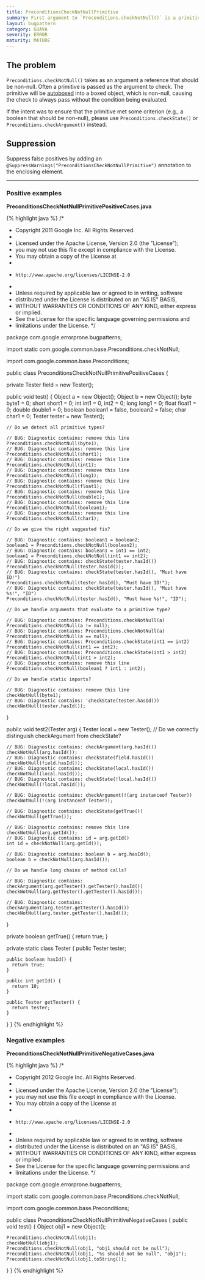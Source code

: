 ```yaml
---
title: PreconditionsCheckNotNullPrimitive
summary: First argument to `Preconditions.checkNotNull()` is a primitive rather than an object reference
layout: bugpattern
category: GUAVA
severity: ERROR
maturity: MATURE
---
```


<!--
*** AUTO-GENERATED, DO NOT MODIFY ***
To make changes, edit the @BugPattern annotation or the explanation in docs/bugpattern.
-->

## The problem
`Preconditions.checkNotNull()` takes as an argument a reference that should be non-null. Often a primitive is passed as the argument to check. The primitive will be [autoboxed](http://docs.oracle.com/javase/7/docs/technotes/guides/language/autoboxing.html) into a boxed object, which is non-null, causing the check to always pass without the condition being evaluated.

If the intent was to ensure that the primitive met some criterion (e.g., a boolean that should be non-null), please use `Preconditions.checkState()` or `Preconditions.checkArgument()` instead.

## Suppression
Suppress false positives by adding an `@SuppressWarnings("PreconditionsCheckNotNullPrimitive")` annotation to the enclosing element.

----------

### Positive examples
__PreconditionsCheckNotNullPrimitivePositiveCases.java__

{% highlight java %}
/*
 * Copyright 2011 Google Inc. All Rights Reserved.
 *
 * Licensed under the Apache License, Version 2.0 (the "License");
 * you may not use this file except in compliance with the License.
 * You may obtain a copy of the License at
 *
 *     http://www.apache.org/licenses/LICENSE-2.0
 *
 * Unless required by applicable law or agreed to in writing, software
 * distributed under the License is distributed on an "AS IS" BASIS,
 * WITHOUT WARRANTIES OR CONDITIONS OF ANY KIND, either express or implied.
 * See the License for the specific language governing permissions and
 * limitations under the License.
 */

package com.google.errorprone.bugpatterns;

import static com.google.common.base.Preconditions.checkNotNull;

import com.google.common.base.Preconditions;

public class PreconditionsCheckNotNullPrimitivePositiveCases {
  
  private Tester field = new Tester(); 
  
  public void test() {
    Object a = new Object();
    Object b = new Object();
    byte byte1 = 0;
    short short1 = 0;
    int int1 = 0, int2 = 0;
    long long1 = 0;
    float float1 = 0;
    double double1 = 0;
    boolean boolean1 = false, boolean2 = false;
    char char1 = 0;
    Tester tester = new Tester();
    
    // Do we detect all primitive types?
    
    // BUG: Diagnostic contains: remove this line
    Preconditions.checkNotNull(byte1);
    // BUG: Diagnostic contains: remove this line
    Preconditions.checkNotNull(short1);
    // BUG: Diagnostic contains: remove this line
    Preconditions.checkNotNull(int1);
    // BUG: Diagnostic contains: remove this line
    Preconditions.checkNotNull(long1);
    // BUG: Diagnostic contains: remove this line
    Preconditions.checkNotNull(float1);
    // BUG: Diagnostic contains: remove this line
    Preconditions.checkNotNull(double1);
    // BUG: Diagnostic contains: remove this line
    Preconditions.checkNotNull(boolean1);
    // BUG: Diagnostic contains: remove this line
    Preconditions.checkNotNull(char1);
    
    // Do we give the right suggested fix? 
    
    // BUG: Diagnostic contains: boolean1 = boolean2;
    boolean1 = Preconditions.checkNotNull(boolean2);
    // BUG: Diagnostic contains: boolean1 = int1 == int2;
    boolean1 = Preconditions.checkNotNull(int1 == int2);
    // BUG: Diagnostic contains: checkState(tester.hasId())
    Preconditions.checkNotNull(tester.hasId());
    // BUG: Diagnostic contains: checkState(tester.hasId(), "Must have ID!")
    Preconditions.checkNotNull(tester.hasId(), "Must have ID!");
    // BUG: Diagnostic contains: checkState(tester.hasId(), "Must have %s!", "ID")
    Preconditions.checkNotNull(tester.hasId(), "Must have %s!", "ID");
    
    // Do we handle arguments that evaluate to a primitive type?
    
    // BUG: Diagnostic contains: Preconditions.checkNotNull(a)
    Preconditions.checkNotNull(a != null);
    // BUG: Diagnostic contains: Preconditions.checkNotNull(a)
    Preconditions.checkNotNull(a == null);
    // BUG: Diagnostic contains: Preconditions.checkState(int1 == int2)
    Preconditions.checkNotNull(int1 == int2);
    // BUG: Diagnostic contains: Preconditions.checkState(int1 > int2)
    Preconditions.checkNotNull(int1 > int2);
    // BUG: Diagnostic contains: remove this line
    Preconditions.checkNotNull(boolean1 ? int1 : int2);
    
    // Do we handle static imports?
    
    // BUG: Diagnostic contains: remove this line
    checkNotNull(byte1);
    // BUG: Diagnostic contains: 'checkState(tester.hasId())
    checkNotNull(tester.hasId());
  }
  
  public void test2(Tester arg) {
    Tester local = new Tester();
    // Do we correctly distinguish checkArgument from checkState?
    
    // BUG: Diagnostic contains: checkArgument(arg.hasId())
    checkNotNull(arg.hasId());
    // BUG: Diagnostic contains: checkState(field.hasId())
    checkNotNull(field.hasId());
    // BUG: Diagnostic contains: checkState(local.hasId())
    checkNotNull(local.hasId());
    // BUG: Diagnostic contains: checkState(!local.hasId())
    checkNotNull(!local.hasId());

    // BUG: Diagnostic contains: checkArgument(!(arg instanceof Tester))
    checkNotNull(!(arg instanceof Tester));

    // BUG: Diagnostic contains: checkState(getTrue())
    checkNotNull(getTrue());
    
    // BUG: Diagnostic contains: remove this line
    checkNotNull(arg.getId());
    // BUG: Diagnostic contains: id = arg.getId()
    int id = checkNotNull(arg.getId());
    
    // BUG: Diagnostic contains: boolean b = arg.hasId();
    boolean b = checkNotNull(arg.hasId());
    
    // Do we handle long chains of method calls? 
    
    // BUG: Diagnostic contains: checkArgument(arg.getTester().getTester().hasId())
    checkNotNull(arg.getTester().getTester().hasId());
    
    // BUG: Diagnostic contains: checkArgument(arg.tester.getTester().hasId())
    checkNotNull(arg.tester.getTester().hasId());
  }

  private boolean getTrue() {
    return true;
  }
  
  private static class Tester {
    public Tester tester;
    
    public boolean hasId() {
      return true;
    }
    
    public int getId() {
      return 10;
    }
    
    public Tester getTester() {
      return tester;
    }
  }
}
{% endhighlight %}

### Negative examples
__PreconditionsCheckNotNullPrimitiveNegativeCases.java__

{% highlight java %}
/*
 * Copyright 2012 Google Inc. All Rights Reserved.
 *
 * Licensed under the Apache License, Version 2.0 (the "License");
 * you may not use this file except in compliance with the License.
 * You may obtain a copy of the License at
 *
 *     http://www.apache.org/licenses/LICENSE-2.0
 *
 * Unless required by applicable law or agreed to in writing, software
 * distributed under the License is distributed on an "AS IS" BASIS,
 * WITHOUT WARRANTIES OR CONDITIONS OF ANY KIND, either express or implied.
 * See the License for the specific language governing permissions and
 * limitations under the License.
 */

package com.google.errorprone.bugpatterns;

import static com.google.common.base.Preconditions.checkNotNull;

import com.google.common.base.Preconditions;

public class PreconditionsCheckNotNullPrimitiveNegativeCases {
  public void test() {
    Object obj1 = new Object();
    
    Preconditions.checkNotNull(obj1);
    checkNotNull(obj1);
    Preconditions.checkNotNull(obj1, "obj1 should not be null");
    Preconditions.checkNotNull(obj1, "%s should not be null", "obj1");
    Preconditions.checkNotNull(obj1.toString());
  }
}
{% endhighlight %}

